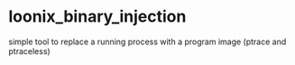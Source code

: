 # loonix_binary_injection
simple tool to replace a running process with a program image (ptrace and ptraceless)
